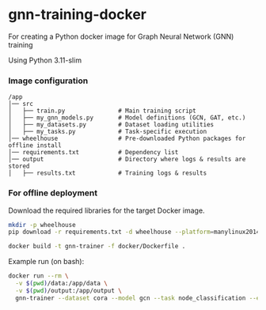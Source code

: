 # gnn-training-docker

For creating a Python docker image for Graph Neural Network (GNN) training

Using Python 3.11-slim


### Image configuration

```
/app
│── src
│   ├── train.py               # Main training script
│   ├── my_gnn_models.py       # Model definitions (GCN, GAT, etc.)
│   ├── my_datasets.py         # Dataset loading utilities
│   ├── my_tasks.py            # Task-specific execution
│── wheelhouse                 # Pre-downloaded Python packages for offline install
│── requirements.txt           # Dependency list
│── output                     # Directory where logs & results are stored
│   ├── results.txt            # Training logs & results
```

### For offline deployment
Download the required libraries for the target Docker image.
```bash
mkdir -p wheelhouse
pip download -r requirements.txt -d wheelhouse --platform=manylinux2014_x86_64 --no-deps
```

```bash
docker build -t gnn-trainer -f docker/Dockerfile .
```

Example run (on bash):
```bash
docker run --rm \
  -v $(pwd)/data:/app/data \
  -v $(pwd)/output:/app/output \
  gnn-trainer --dataset cora --model gcn --task node_classification --epochs 50 --lr 0.005 --output /app/output/results.txt
```


